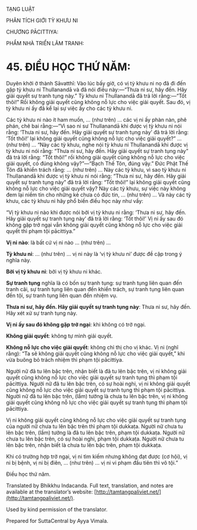  

TẠNG LUẬT

PHÂN TÍCH GIỚI TỲ KHƯU NI

CHƯƠNG PĀCITTIYA:

PHẨM NHÀ TRIỂN LÃM TRANH:

# 45\. ĐIỀU HỌC THỨ NĂM:

Duyên khởi ở thành Sāvatthī: Vào lúc bấy giờ, có vị tỳ khưu ni nọ đã đi đến gặp tỳ khưu ni Thullanandā và đã nói điều này:—“Thưa ni sư, hãy đến. Hãy giải quyết sự tranh tụng này.” Tỳ khưu ni Thullanandā đã trả lời rằng:—“Tốt thôi!” Rồi không giải quyết cũng không nỗ lực cho việc giải quyết. Sau đó, vị tỳ khưu ni ấy đã kể lại sự việc ấy cho các tỳ khưu ni.

Các tỳ khưu ni nào ít ham muốn, … (như trên) … các vị ni ấy phàn nàn, phê phán, chê bai rằng:—“Vì sao ni sư Thullanandā khi được vị tỳ khưu ni nói rằng: ‘Thưa ni sư, hãy đến. Hãy giải quyết sự tranh tụng này’ đã trả lời rằng: ‘Tốt thôi!’ lại không giải quyết cũng không nỗ lực cho việc giải quyết?” … (như trên) … “Này các tỳ khưu, nghe nói tỳ khưu ni Thullanandā khi được vị tỳ khưu ni nói rằng: “Thưa ni sư, hãy đến. Hãy giải quyết sự tranh tụng này” đã trả lời rằng: “Tốt thôi!” rồi không giải quyết cũng không nỗ lực cho việc giải quyết, có đúng không vậy?”—“Bạch Thế Tôn, đúng vậy.” Đức Phật Thế Tôn đã khiển trách rằng: … (như trên) … Này các tỳ khưu, vì sao tỳ khưu ni Thullanandā khi được vị tỳ khưu ni nói rằng: “Thưa ni sư, hãy đến. Hãy giải quyết sự tranh tụng này” đã trả lời rằng: “Tốt thôi!” lại không giải quyết cũng không nỗ lực cho việc giải quyết vậy? Này các tỳ khưu, sự việc này không đem lại niềm tin cho những kẻ chưa có đức tin, … (như trên) … Và này các tỳ khưu, các tỳ khưu ni hãy phổ biến điều học này như vầy:

“Vị tỳ khưu ni nào khi được nói bởi vị tỳ khưu ni rằng: ‘Thưa ni sư, hãy đến. Hãy giải quyết sự tranh tụng này’ đã trả lời rằng: ‘Tốt thôi!’ Vị ni ấy sau đó không gặp trở ngại vẫn không giải quyết cũng không nỗ lực cho việc giải quyết thì phạm tội pācittiya.”

**Vị ni nào**: là bất cứ vị ni nào … (như trên) …

**Tỳ khưu ni**: … (như trên) … vị ni này là ‘vị tỳ khưu ni’ được đề cập trong ý nghĩa này.

**Bởi vị tỳ khưu ni**: bởi vị tỳ khưu ni khác.

**Sự tranh tụng** nghĩa là có bốn sự tranh tụng: sự tranh tụng liên quan đến tranh cãi, sự tranh tụng liên quan đến khiển trách, sự tranh tụng liên quan đến tội, sự tranh tụng liên quan đến nhiệm vụ.

**Thưa ni sư, hãy đến. Hãy giải quyết sự tranh tụng này**: Thưa ni sư, hãy đến. Hãy xét xử sự tranh tụng này.

**Vị ni ấy sau đó không gặp trở ngại**: khi không có trở ngại.

**Không giải quyết**: không tự mình giải quyết.

**Không nỗ lực cho việc giải quyết**: không chỉ thị cho vị khác. Vị ni (nghĩ rằng): “Ta sẽ không giải quyết cũng không nỗ lực cho việc giải quyết,” khi vừa buông bỏ trách nhiệm thì phạm tội pācittiya.

Người nữ đã tu lên bậc trên, nhận biết là đã tu lên bậc trên, vị ni không giải quyết cũng không nỗ lực cho việc giải quyết sự tranh tụng thì phạm tội pācittiya. Người nữ đã tu lên bậc trên, có sự hoài nghi, vị ni không giải quyết cũng không nỗ lực cho việc giải quyết sự tranh tụng thì phạm tội pācittiya. Người nữ đã tu lên bậc trên, (lầm) tưởng là chưa tu lên bậc trên, vị ni không giải quyết cũng không nỗ lực cho việc giải quyết sự tranh tụng thì phạm tội pācittiya.

Vị ni không giải quyết cũng không nỗ lực cho việc giải quyết sự tranh tụng của người nữ chưa tu lên bậc trên thì phạm tội dukkaṭa. Người nữ chưa tu lên bậc trên, (lầm) tưởng là đã tu lên bậc trên, phạm tội dukkaṭa. Người nữ chưa tu lên bậc trên, có sự hoài nghi, phạm tội dukkaṭa. Người nữ chưa tu lên bậc trên, nhận biết là chưa tu lên bậc trên, phạm tội dukkaṭa.

Khi có trường hợp trở ngại, vị ni tìm kiếm nhưng không đạt được (cơ hội), vị ni bị bệnh, vị ni bị điên, … (như trên) … vị ni vi phạm đầu tiên thì vô tội.”

Điều học thứ năm.

Translated by Bhikkhu Indacanda. Full text, translation, and notes are available at the translator’s website: [http://tamtangpaliviet.net/](http://tamtangpaliviet.net/).

Used by kind permission of the translator.

Prepared for SuttaCentral by Ayya Vimala.